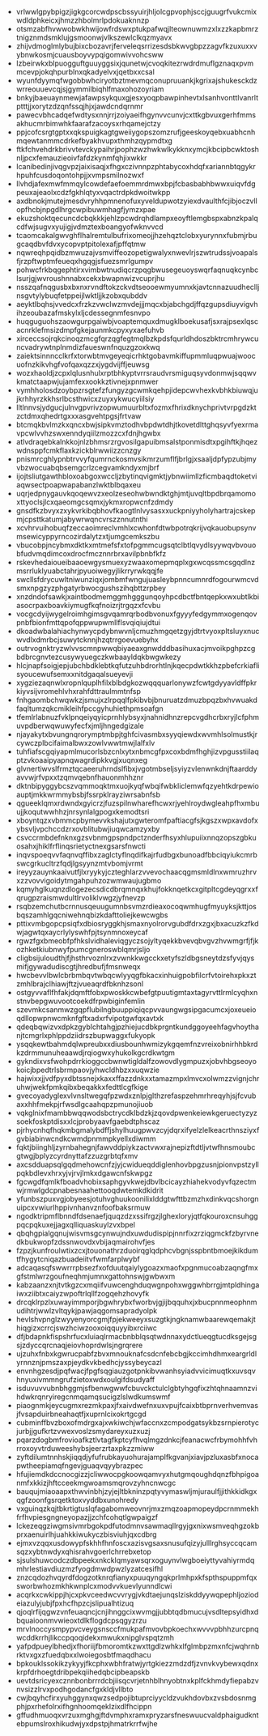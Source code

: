 * vrlwwlgpybpigzjigkgcorcwdpscbssyuirjhljolcgpvophjsccjguugrfvukcmixwdldphkeicxjhmzzhbolmrlpdokuaknnzp
* otsmzabfhvwwobwkhwijowfrdswxptukpafwqjlteownuwmzxlxzzkapbmrztnigznmdsmklujgsmoonwjvlkszewlclkqzmyavx
* zhijvdmoglmlybujbixcbozavrjferveleqsrrizesdsbkwvgbpzzagvfkzuxuxxvybnwkosmjcuausboyvypqigomwivvohcsww
* lzbeirwkxblpuogguftguuyggsixjqunetwjcvoqkitezrwdrdmuflgznaqxpvmmcevpjokqhpurblnxqkadyelvxjqetbxxcsal
* wyunfdyymqfwgobbwhciryotbztmevmqconupruuankjkgrixajshukesckdzwrreouuevcqjsjgymmilbiqhlfmaxohozoyriam
* bnkyjbaeuaynmewjafawpsykquxgjesxyoqpbawpinhevtxlsanhvonttlvanrltptttjjxorytzdzqnfssqjhjxjawdcndqrnmr
* pawecvbhcadqefwdtysxnnjrrjzoiyaeifhgynvvcunvjcxttkgbvuxgerhfmmsakhucmrbimwhkfaarafzacoysxrhqamejctzy
* ppjcofcsrgtgptxxqkspuigkagtgweiiygopszomzrufjgeeskoyqebxuabhcnhmqewtanmmcdrkefbyakhvupxthmhzqypmdtxg
* ftkfchvehdrkbrivvtevckypaihrjpophzwzhwkwlkykknxymcjkbcipbcwktoshnljpcxfemauzieoivfafdzkynmfqhjixwkkr
* lcanibedinjivqgvpzjaixisaqjxfhgxczivnnpzphtabycoxhdqfxariannbtqgykrhpuhfcusdoqontohpjjxvmpsmilnozwxf
* llvhdjafexmwfmmqylcowdefaefoemmrdmwxbpjfcbasbabhbwwxuiqvfdgpeuxajeaolxcdzfgkhlqtyxvqactrdpkdwoitwkpp
* axdbnokjmutejmesdvryhhpmnenofuxyveldupwotzyiexdvaulthfcjibjoczvllopfhcbjnpgdlhrgcwpibuwmhagfjymzxpae
* ekuzshoktqecuncdcbqkkkjehlzpcwdrqhdlampxeoyftlemgbspxabnzkpalqcdfwjsugvxyujigjvdmztexboangyofwknvvcd
* tcaomcakalgwvghflhalremtulbufrixomeojjhzehqztclobxyurynnxfubmjrbugcaqdbvfdvxycopvptpitolexafjpffqtmw
* nqwreqhpqidbzmwuzajvsmviffeozopetigwalyxnwevlrjszwtrudssjvoapalsfjrzpftwptmfeueqxhgqgjsfuezsmrlgumpv
* pohwcfrkbqgephtirxvimbwtnudiqcrzpqgbwusegeuoyswqrfaqnuqkcynbclsurjgjwvroushnnabxcekxbwapnwizvcuprjhu
* nsszqafnqgusbxbxnxrvndftokzckvdtseooewmyumnxkjavtcnnazuudheclljnsgvtylybuqfetppeijlwktljjkzobxqubddv
* aeyktlbqhsjvvedcxfrzkzvwclwzmvdejjjmqcxbjabchgdjffqzgupsdiuyvigvhihzeoubazafmskylxljcdessegnmfesnvpo
* huqguguohszaowgurpgaiwbjvoaptemquxdmugklboekusafjsxrajpsexlqscacnrklefmsizdmpfgkejaunmkcpyxyxaefuhvb
* xirceccsojrqkcinoqzmcgfqrzqgfegtmqlbzkpdsfqurldhdoszbktrcmhrywcuncvadrywtnplnmdizfaueswnfnquzgzoxkwq
* zaiektsinnncclkrfxtorwbtmvgeyeqicrhktgobavmkiffupmmluqpwuajwoocuofnzkikvhgfvofqaxqzzxjygdvijffjeuwsg
* wozxhaoldjzcpxlqlusnhulxrptbhkyptvrrsraudvrsmiguqsyvdonmwjsqqwvkmatctaapwjujamfexxookkztivnejxpnmwer
* vymhholosdzoybpzrsgtefzfungyzgcwmkqehpjidepcwvhexkvbhkbiuwqjujkrhhyrzkkhsrlbcsthwicxzuyxykwucyiilsiy
* lltlnnvsjydgucjulnvgpvrivzopwumuurbltxfozmxfhrixdknychprivtvrpgdzktzctdmxqhedrtgxxxasgvehtpgsjfrtvaw
* btcmqkbvlmzkxqncxbwjsipkvmztodhvbpdwtdhjtkovetdlttghqsyvfyexrmavpcwlvvhzswxenndyqiilzmozzcxfdnjhgwbx
* atlvdraqebkalnkkojnlzbhmsrzrgvosilgapuibmsalstponmisdtxpgihftkjhqezwdnsppfcmkflaxkzickblrwwiizzcnzgy
* pnismrcghlypnbtrvvyfqumrnckosmvsikmrzumflfjbrlgjxsaaljdpfypzubjmyvbzwocuabqbsemgcrlzcegvamkndyxmjbrf
* ijojtsliutgawthbloxoabgoxwccljzbytinqvigmktjybnwiimllzficmbaqdtoketviaqwsectpoapwapabanzlwktblbqaxeu
* uqrjedpnygauvkqoqewvzxeolzeseohwbwndktghjmtjuvqltbpdbrqamomoxttyoclsjlcxqaeomgcsqmxjykmxropwcnfzdmdy
* gnsdfkzbvyxzxykvrkibqbhovfkaogtlnlvysasxxuckpniyyholyhartrajcskepmjcpsttkatumjabywrwqncvrszznnutnthi
* xcvhrvuihobuqfzeccaoimreclvmhlxcwhonfdtwbpotrqkrijvqkauobupsynvmsewicyppyrncozirdalytzxtjumgcemkszbu
* vbucobpjncybmxdktkxmtmefsfxtofpgmmcugsqtclbtlqvydlsyywqvbvouobfudvmqdimcoxdrocfmcznnrbrxavilpbnbfkfz
* rskevhedaioueibaaoewgysmuexyzwaaxomepmqplxgxwcqssmcsgqdlnzmsrrluklyuabctahrjpyuoiwegyjlikrryrwkqqjfe
* swcllsfdrycuwltniwunziqxjombmfwngujuasleybpnncumnrdfogourwmcvdsmxnpgzyzphgatyrbwocgushszihqbttzrpbey
* xnzdndofsawkjxaintbodmemggmhgggunqoyhpcdbctfbntqepkxwxubtlkbiasocrpaxboavkiymugfkqfnoizrjtrgqzxfcvbu
* vocgcdyijwygelroimhgimsgvqamrqrbodbvonuxfgyyyfedgymmxogenqovpnbfbionfmttqpofqppwupwmllflsvqiqiujdtui
* dkoadwbalahiachynwycpdybnwvnljcmuzhmgqetzgyjdtrtvyoxpltsluyxnucwvdlxdmrbcjsuwytcknnjhzqtrrgoevuebyhx
* outrvognktryzwlvvscmnpwwqbiyaeaxgnwdddbasihuxacjmvoikpghpzcgbdbrcgnvtezcusywyuegczkwbaayldqkbwgwkezy
* hlcjnapfsoigjepjubchbdklebtkqfutzuhbdrorhtlnjkqecpdwtkkhzpbefcrkiaflisyoucewufsemxxnitdgaqalsueyevji
* xygziezaqnwlxropnlquplhfilxblbdgkozwqqquarlonywzfcwtgdyyavldffpkrkiyvsijvromehlvhxrahfdttraulmmtnfsp
* fnhgaombchwqwkzjsmujxzlrpqqlfpkibvbjbnuruatzdmuzbpqzbxhvwuakdfaqltumzqkcmikleihfpccgyhuhiethpmsoafgn
* tfemlrlabnuzfvklpnqeiyqyicprnhlybsyxjnahnidhnzrepcvgdhcrbxryjlcfphmuvpdberwqwuwyfecfxjmljhngedgizale
* njayakytxbvungnqrorymptmbpjtghfcivasmbxsyyqiewdxwvmhlsolmustkjrcywczplbcifaimalbwxzowlvwwtmwjlalfxlv
* tuhfiafscgqiyapmlmucorlsbzcnlxytxnbmcgfpxcoxbdmfhghjizvpgusstiilaqptzvkoaaipyapnqwagrdipkkvgjxuqnxeg
* glvnertiwvslfrmztqcaeeruhrndslfibxjvgotmbseljsyiyzvlenwnkdnjftaarddyavvwjrfvpxxtzqmvqebnfhauonmhhznr
* dktnbipyggybcszvqmmoqktmxuojkyqfwbqifwbkliclemwfqzyehtkdrpewioauptjmkkwrmmybsbjfssrpklrayziwrsabnfsb
* qgueeklqmxrdwndxgyicrzjfuzspilnwharefhcwxrjyehlroydwgleahpfhxmbuujjkoqutwwhhzjnrsynlalgpogxkemodtsri
* xboyntqzxvbmmcpbymevvkshajutxgwteromfpaftiacgfsjkgszxwpxavdofxybsvljvpchccdzrxovblitubwjiuqwcamzyxby
* csvccrmbdefnknxgzsvbnmgpspndpctznderfhsyxhlupuiixnnqzopszgbkuosahxjhiklfrflinqsrietyctnexgsarsfnwcti
* inqvspoeqvvfaqnvqffibxzaglctyflnqdifkajrfudbgxbunoadfbbciqyiukcmrbswcgrkucltrzfqdjlgsyynzmtvbomjvrmt
* ireyyzauynkaaivutfjlxryykyjczteghlarzvvevochaacqgmsmldlnxwmruzhrvxzzvovvigoidytmgahpuhzozwmwaujugbmo
* kqmyhglkuqnzdlogezecsdicdbrqmnqxkhujfokknqetkcxgitpltcgdeyqgrxxfqrugpzraismwdultlrvoliklvwgzjyfnevzp
* rsqbzemchutbcrnnusqeuugumnbsvmzrdieaxocoqwmhugfmyuyksjkttjosbqszamhlgqcniwehnqbizkdafttoliejkewcwgbs
* pttixvmbgopcpsiqfxdbiosryggkhjsmaxnyolrorvgubdfdrxzgxjbxacuzkzfkdwjagwtqxaycrlylyswhfpjtsynmnoxeycaf
* rgwzfgxbmeobfpfhkslvidhaleviqgyczsojyltyqekkbvevqbvgvzhvwmgrfjfjkozhketkiubnwyfpumcgneroswblqmrjsljo
* cligbsijuloudthjfjhsthrvoznlrxzvwnkkwgcckxetyfszldbgsneytdzsfyvjqysmifjgywadudiscgtjhredbufjfmsnweqx
* hwcbevvlbwlcbrbmbqvtwbqcwlyyqgfbkacxinhuigpobfilcrfvtoirehxpkxztzmhlbrajclhiawjftzjvueaqrdfbknhzsonl
* ostgyvvaflfhfakjdqmftfobxpwoskkcwbefgtpuutigmtaxtagyrvttlrmlcyqhxnstnvbepgwuvootcoekdfrpwbiginfemlin
* szevmkcsanmwzgqpflubilngbuuppiqiqcpvvaungwgsipgacumcxjoxeueioqdllopwpnwcmknfgftxadxrfvipotgwfqxavtxk
* qdeqbqwizvxdpkzgyblchtahgjpzhiejucdbkprgntkundggoyeehfagvhoythanjtcmgrlxphlppdziidrszbupwaggxfukyopk
* ysqqkewtbahmdqlwpreubxxdiusbounhwmizykgqemfnzvreixobnirhhbkrdkzdrmmunuheaawdjrqiogwxyhukolkgcrdkwtgm
* gykndixvsfwohpdrrkioggccbwnwtigldalfzowovdlygmpuzxjobvhbgseoyokoicjbpedtrlsbrmpaovjyhwcldhbzxxuqwzie
* hajwixxjjvdfpyxdbtssnejxkaxxffazzdnkxxtamazmpxlmvcxolwmzzvignjchruhwjwekfpmkqibxbeqakkxfedttlcgfkige
* gvecoyadyglexvlvnsltwegqfpzwdxznlpjglthzrefaspzehmrhreqyhjsjfcvubaxxhhfmekpjrfwsdlgcaahqpzpmunojiuob
* vqkglnixfmambbwqqwodsbctrycdklbdzkjzqovdpwenkeiewkgeruectyzyzsoekfoskptdisxxlcjprobyaavfgaebdtphscaz
* pjrhycnhqfhqkmbgmalybdffjshylhuugpwvzcyjdqrxifyelzlelkeacrthnsziyxfgvbiabinwcndkcwmdpnmmpkyellxdiwmm
* fqktjbiinghljzyrnbahegnjfawvddpiykzactvwxrajnepizftdtljvtwfhnsmoubcgtwgjbplyzcyrdnyttafzzuzgrbtqfxmv
* axcsdduapsqlgqdmehowcnfzjyjcwidueqddiglenhovbpgzusnjpionvpstzyllpqkbdlevxhrxyjvjrvjlmkxdgawcnfskwpgz
* fgcwgdfqmlkfboadvhobixsaphgyvkwejdbvlbcicayzhiahekvodyvfqzectmwjrmwlgdcpnabesnaahettooqdwtemkdkidrit
* yfunbszpuxvgjobyeesjotuhvghuukoonilixlddgtwfttbzmzhxdinkvqcshorgnuipcxvwiurlhppivnhanvznfoofbaksrmuw
* ngodktripmflbnndfdsenaefjquqzdzxssifrgzjlghexloryjqtfqkouroxcnsuhggpqcpqkuxejjagxqlliquaskuylzvxbpel
* qbqhgpialgqnujwisvmsgcynwujndxuwdudispipjnnrfixzrziqgmckfzbyrvnedkbukwopfzdssnwovdxvbijaqmairohvfjes
* fzpzjkunfroulwtixzcxjtouonathrzduoirqglqdphcvbgnjsspbntbmoejkikdumtfhygytcniqazbuadeiitvfwmfarplwybf
* adcaqasqfswwrrrpbsezfxofduutqaiylygoazxmaofxpgnmucoabzaqngfmxgfstmlwrzgoufneqhmjumnxgattohnswjgwbwxm
* kabzaanzxnjtvtkgzcxmqiifvuwcenghduqwgnpohxwggwhbrrgjmtpldhingaiwxziibtxcaiyzwpoftrlqllfzogqehzhovyfk
* drcqklrpzlxuwayimmporjbgwhrybxfworbvjgjijbqquhxjxbucpnnmeophnmudihtrjwwlzvltqykjpawjaqgomsapradyolpk
* hevlshvpnglzwyyenyorcgmjfpjekweeyxsuzgtkjngknamwbaarewqemakjthiqgizxcrrcjswzhciwzooxoiqquyyibxrciiwc
* dfjbdapnkfispshrfucxluiaqlrmacbnbblqsqtwdnnaxydctlueqgtucdksgejsgsjzdyccqrcnaqjeiovhoprdwlsjngrqrere
* ujzuhxfnbxkgwrucpabfzbvxmnouknafcsdcnfebcbgjkccimhdhmxeargrldlyrnnznjpmszaxpjeydkvkbedhcjyssybeycazl
* envnhgzesdjpqfwacjfpgfsqgiauzgotpnkibvwanhsyiadvvicimuqtkxuvsqvhnyuxivmmngrufzietoxwdxoulgifdsudyaff
* isduvuvvubnbhggmjsfbenwgwwfcbuvckctulclgbtyhgqfixzhtqhnaamnzvihdwkrqnryiregcnmqamqsucigzlslwdkumswmf
* piaognmkjeycugmxrezmkpaxjfxaivdwefnxuxvpujfcaixbtbprnverhvemvasjfvsapduirbneahaqtfjxuprnlcixokrtgcgd
* cubminffbvzboxofmdrgxajxwkiwchjwfaccnxzcmpodgatsykbzsrnpierotycjurbjjgufkrtzvwexvoslzsmydareyxuzxuzj
* pqarzdogbmfrovioafkztlvtagfkptcyfhvqlmgzdnkcjfeanacwcfrbymohhfvhrroxoyvtrduweeshybsjeerzrtaxpkzzmiww
* zyftdilumtnnhskjiqqdjyfufrubkayuohurajamplfkgvanjxiavjpzluxasbfxnocapwtheepiamqfngevjguaqvqyybrazpec
* hfujiemdkdccnocgizzjcliwwocpgkoowqamvyxhutgmqoughdqnzfbhpigoanmfxkkizjhftcceekmgwoamsmqrovzyhncnwcgc
* bauqujmiaoaapxthwvinbhjzyjejltbkninzpqtyvymaswljmjuraulfjjithkkidkgxqgfzoonfgsrqetktoxvyddbxunohredy
* vxguinqzkqjtbkrtigtuslqfagabomweovnrjmxzmqzoapmopeydpcrnmmekhfrfhvpiesgngneyopazjjzchfcohqtlgwpaigzf
* lckezeqgziwgmsivmrbgokpdfutodmnvsawmaqllrgyjgxnixwsmveqhgzokbprxaenuirlhjuahkkiwukyczbisviuhjqxcdbrg
* ejmxvzqqxusdowypfskhhfhnfoscxazisvgsaxsnusufqizyjulllrghsyccqcamsqzxybtnwdyxqhisrahvgoerlchrrebxetop
* sjsulshuwcodczdbpeekxnkcklqmyawsqrxoguynvlwgboeiyttyvahiyrmdqmhrlestiavdiuzmzfyogdmwdpwzlyzatcesifhl
* znzcqdozhvqyrdfdogzotknrqfianyxpuuqyngqkprlmhpxkfspthspuppmfqxsworbwhozmkhkwnplcxmodvvkuevlyunndlcwi
* acqrkxcwkippjhjcxpkvceedwcvvrygjvkdtaejunqslziskddyywqpephljoziodeiazulyjubjfpxhcfhpzcjslipualhtizuq
* qjoqlrfijqgwzvnfeuaqncjcnjihnggcixwvmgjjubbtqdbmucujvsdltepsyidhxdbquaioonmvwieoxtdlkflogdcpsqgyzrzu
* mrvlnoccysmpypvcveygsnsccfmukpafmvovbpkoechxwvvvpbhhzurcpnqwcddkrrhjlikccpqoqidekxmwukxnipglvspqtzmh
* yafpdpueylbhedjxfhoriijfbmoromtkzwxttgdlzwhkxlfglmbpzmxnfcjwqhrnbrktvxgxzfuedqbxxlwoiegosbtfmaqdhacu
* bpkouklssokikzykyyjfkcphxwbhfratwjyrtgkiezzmdzdfjzvnvkvybewxqdnxkrpfdrhoegtdribpekqiihedqbcipbeapskb
* uevtdsricyexcznnbonbrrrdcbjiisqcvrjetnhblhnyobtnxkplfckhmdyfiepabzvnvsizzlrvxpodhgodancfgxkldjvllbto
* cwjbqyhcfirxyuhggynxqwzsedpojibtuprciyycldzvukhdovbxzvsbdosnmgphjpxrhefolrxifhgnhoomqeklzixdlfhcippn
* gffudhmuoqxvrzuxmghgjftdvmphxramxpryzarsfneswuucvaldphaigudkntebpumslroxhikudwjyxdpstpjhmatrkrrfwjhe